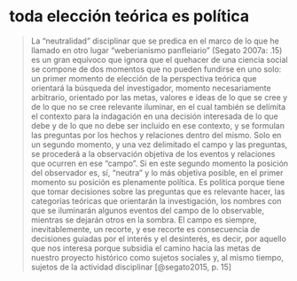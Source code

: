 # toda elección teórica es política
>La “neutralidad” disciplinar que se predica en el marco de lo que he llamado en otro lugar “weberianismo panfleiario” (Segato 2007a: .15) es un gran equívoco que ignora que el quehacer de una ciencia social se compone de dos momentos que no pueden fundirse en uno solo: un primer momento de elección de la perspectiva teórica que orientará la búsqueda del investigador, momento necesariamente arbitrario, orientado por las metas, valores e ideas de lo que se cree y de lo que no se cree relevante iluminar, en el cual también se delimita el contexto para la indagación en una decisión interesada de lo que debe y de lo que no debe ser incluido en ese contexto, y se formulan las preguntas por los hechos y relaciones dentro del mismo. Solo en un segundo momento, y una vez delimitado el campo y las preguntas, se procederá a la observación objetiva de los eventos y relaciones que ocurren en ese “campo”. Si en este segundo momento la posición del observador es, sí, “neutra” y lo más objetiva posible, en el primer momento su posición es plenamente política. Es política porque tiene que tomar decisiones sobre las preguntas que es relevante hacer, las categorías teóricas que orientarán la investigación, los nombres con que se iluminarán algunos eventos del campo de lo observable, mientras se dejarán otros en la sombra. El campo es siempre, inevitablemente, un recorte, y ese recorte es consecuencia de decisiones guiadas por el interés y el desinterés, es decir, por aquello que nos interesa porque subsidia el camino hacia las metas de nuestro proyecto histórico como sujetos sociales y, al mismo tiempo, sujetos de la actividad disciplinar \[@segato2015, p. 15\]
